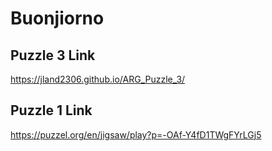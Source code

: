 # Buonjiorno

## Puzzle 3 Link
https://jland2306.github.io/ARG_Puzzle_3/ 

## Puzzle 1 Link
https://puzzel.org/en/jigsaw/play?p=-OAf-Y4fD1TWgFYrLGj5
